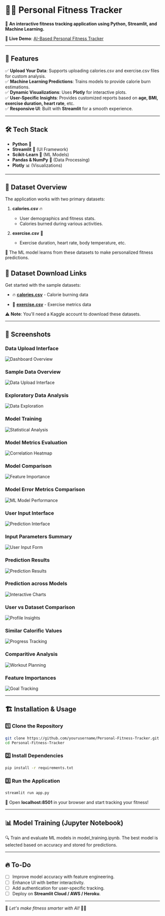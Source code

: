 # 🏋️‍♂️ Personal Fitness Tracker

📌 **An interactive fitness tracking application using Python, Streamlit, and Machine Learning.**

🔗 **Live Demo**: [AI-Based Personal Fitness Tracker](https://ai-based-personal-fitness-tracker-using-python3-ajinkyagy21.streamlit.app/)

---

## 🚀 Features

✅ **Upload Your Data**: Supports uploading calories.csv and exercise.csv files for custom analysis.  
✅ **Machine Learning Predictions**: Trains models to provide calorie burn estimations.  
✅ **Dynamic Visualizations**: Uses **Plotly** for interactive plots.  
✅ **User-Specific Insights**: Provides customized reports based on **age, BMI, exercise duration, heart rate**, etc.  
✅ **Responsive UI**: Built with **Streamlit** for a smooth experience.  

---

## 🛠️ Tech Stack

- **Python** 🐍  
- **Streamlit** 🎨 (UI Framework)  
- **Scikit-Learn** 🤖 (ML Models)  
- **Pandas & NumPy** 🏩 (Data Processing)  
- **Plotly** 📊 (Visualizations)  

---

## 💂 Dataset Overview

The application works with two primary datasets:

1. **calories.csv** 🔥  
   - User demographics and fitness stats.
   - Calories burned during various activities.
     
2. **exercise.csv** 🏃  
   - Exercise duration, heart rate, body temperature, etc.
     
📌 The ML model learns from these datasets to make personalized fitness predictions.

## 💾 Dataset Download Links

Get started with the sample datasets:

- 🔥 **[calories.csv](https://www.kaggle.com/datasets/fmendes/fmendesdat263xdemos?select=calories.csv)** - Calorie burning data
  
- 🏃 **[exercise.csv](https://www.kaggle.com/datasets/fmendes/fmendesdat263xdemos?select=exercise.csv)** - Exercise metrics data

⚠️ **Note**: You'll need a Kaggle account to download these datasets.

---
## 📸 Screenshots

### Data Upload Interface
![Dashboard Overview](https://media-hosting.imagekit.io//c2e84ae5d30a4863/img_1.png?Expires=1837290308&Key-Pair-Id=K2ZIVPTIP2VGHC&Signature=1fTsjVBvBuxrjfYpCr0H4-OUE-CiCFBByZFUFtzRqYTE3LftCB7k0gzwwwKVOuSCHYTb4-1YUIz049ZLmYzi5ye50s3sm8odU3X0sKs~9jStPDcS8ijcBHgrntGkpM0slcuuGAWiXNfwYUrGwZEKvpWxazRUY6vaJJr5rREpdBeK1E5ZUpp6nAkZVCjri5uVNkbITLwNfuFqqGhnBIJhokYmx9Ju1IAxS5mseLev6nnThPVcCUI~D9JLSFKwFOEBOmxn47~DPCfCjtvx7kKQf5nXDWXkMV0CLxKS8wet-LWZLGVzqxKgqecyM9LbGBRikj7EcwS40wtoLvwkJQVWUw__)

### Sample Data Overview
![Data Upload Interface](https://media-hosting.imagekit.io//34c47966104f44ec/img_2.png?Expires=1837290308&Key-Pair-Id=K2ZIVPTIP2VGHC&Signature=SDe-6Oik9368d3GIkmsWVKoUjXg0VH-8O3gOTgjXiyc1uhEOZbDaEAptQQArJKD4ixAwQIQs7TDAVo-kVp~6V-yh7qBp~-ceUT1ysIGH3Orz48dvGHmS41IZ3eAwgbFlUf4-Vr781GDli32PrcVNuxgzM~wOIBU9V7rcYuYakxYzObj2Ib-b6FFWXS4EUtwE5W1ijolB~i~7lluIbjggRgpeUTRILyoFKW9MxGW2VF0rPwpVepeQljdAoh7~A44Z5zmwDikN-UXJT4iri9hTEJy3KiIt0D~HDSsD1KzzCOqWNSdeed1KiQRiFvRM3zoEJ071uFGxyMlVEPPdTTG-xw__)

### Exploratory Data Analysis
![Data Exploration](https://media-hosting.imagekit.io//4b1d9842a70d4169/img_3.png?Expires=1837290308&Key-Pair-Id=K2ZIVPTIP2VGHC&Signature=mDOF46cPOtblpyMKCJos5XE~iUTXD2XbDexW8Zf1xZyL4VPrvJQENQ3mMF6H~LBHZJc-ngaNAxFPlwp8a8UfcoVN7Su5GFLyDGrXOM-XNsSuIbtUMQ3NmgPLbCfsLaRumRq3OFqAvOlO~sKvC9yzfbt52peISdftQ0UnvHfFbzSof7pbGG4IvMNeVICN3rK4LykzlUTBTIXdCJvtCN4UAeTUhvG-eAty1ytaLhZe8hfN8c0j5bCPG0~dRtnHt4eM1OqmbIKoAPAT5nvFFZ8PQi6KgtAfqZAozVCYKoCdNDgW7HhVPmLCM8zXcM4fAKsKQa89m9125bGyXSeScuJk6Q__)

### Model Training
![Statistical Analysis](https://media-hosting.imagekit.io//da9d8c7958364f66/img_4.png?Expires=1837290308&Key-Pair-Id=K2ZIVPTIP2VGHC&Signature=bfLzBzt~HPdYHgThRWbKn14nt4550ppvNyS8W6p-kXBzyI1cjByXSIsmFisdSrTmDdQDZyst7-cGBGGf1gQBecDVAfU3CAe8Sdyh6NBV8~xEh09P-BipJTEb1ZepUxk64WdO2uWVvWMbJqyMmVg5JZgQ9-IsLVsda105hCl37k9bhfkTJIUBgAHZf7FlKe8FOK1RjtAmr2Prg0UCEcFfi~5mbcLK-IfYYauGlyZmpywwxWl2~nrnnNnvt77WS1OwmpG2Mny63L6vXDclrSyoEsmTMS-Z8yc8I4s3EWbfyW2C~Y7Enk6mzxFnjCO~HJcUAOcTArTytVVnPXMVc1M7eg__)

### Model Metrics Evaluation
![Correlation Heatmap](https://media-hosting.imagekit.io//f97b4ef5989e4eed/img_5.png?Expires=1837290308&Key-Pair-Id=K2ZIVPTIP2VGHC&Signature=iqB4EJ7izjufYDew13GWDrLCSAFpZcFSI4z9L8s6iIcKT5DnSnI7N0cTsT0n8NIunnEthka9Ktso~Ly9yXV-nlgLWsm-u0QtbKeoJ7x0swr5Ot4rOcDsHIEOUFP~iDtxqZqs7xbbR3H-pAy3w0bNmeXuk5yeu3PXHuYxq6QYJGj6KZdyh3ZreR0ZVZSZrTO08I14bpfwkw97mLkl3PjysKREUrhWYq5-iPreYLtwB67rj21SGK4tbcFF8LTwi2~NJtEfX1WOAceeJ48YwWKPl-WtoMRuCYJzChrketQLSUdu7lDcNFwxZ3EG83mfiuDDAj4HimRC05y-nAIhpecLdQ__)

### Model Comparison
![Feature Importance](https://media-hosting.imagekit.io//695675ba1ec44732/img_6.png?Expires=1837290308&Key-Pair-Id=K2ZIVPTIP2VGHC&Signature=GlXJZT0xOtN8A5Svw6QWh0WcK2u5c5-N-zpIZjyJs7nzYFqkh58bfUt3EztB31QJ9iGfDm2677dAWSU-03Yu1WKJ6KChITIt0LYMGv8FVE7jyUZrR6TVjUg4HYPqw7rijzZeTcbziFgc0ggtVcOb~bF7pyfRsBbHwVMapW2Sj71oSGIX6Awutm9mUTkKl449GAq5u1ngDiV7T9fcE45LhbqetGyKcgiHF7UIPOKTaudNCNcbdTqeWC14rAI1bjYxRZJodeweB98qDR-hoDwrBC-e1fmoOkS2znbicC16UwRyc~O9IM32Whu2ZrqKGupuYhiTBvAdFs8oGE4xTFEpyA__)

### Model Error Metrics Comparison
![ML Model Performance](https://media-hosting.imagekit.io//4495c4ae01d743d5/img_7.png?Expires=1837290308&Key-Pair-Id=K2ZIVPTIP2VGHC&Signature=laDawiYEMBD-I-yyCvR3O0LzJnBaRYupseFFVrnFUlXRYRb9R9ZSYaSASwEYdJHTtRV76~sKv3IYYEwdDJFSWMdQ~9w8ZQdtSKkSuJQRohhDRBf-114TlpbvgSGt0g1dmrPuCzODllSrKjn3I8v1-LBYDXOBkn6pNauEeOGBoprlur-3R2XehJEqhutN6QyGiw7Rr9FwGsmQoEdaaBy2p~oCN6J5f2TzzLmQcxmK0kbOLZ~iAP7lTN-gxHkxY7Ru0aLcxcQGfcir05CJh-j3k6eyJLTRuHc0e8ysQUH0-HTLcqszQBFWvwFXOJtXbAoHR6kAVzit84e4El27HA1AiA__)

### User Input Interface
![Prediction Interface](https://media-hosting.imagekit.io//16d542abc44e4514/img_8.png?Expires=1837290308&Key-Pair-Id=K2ZIVPTIP2VGHC&Signature=C-6bDoVIo~zl-mXAb~0Td1UaRZF5Pr8C~n4yrumXig5TnAoPNlMErUu8kuCQl7PhUQ1Ut-LvN-KdPpvTGCHTSSR4P68u0vmKXhhoJnavFpzUb-b9KPq8NaEJjHRPS42lqAccQaWoO-hZdOATB4obWvlyAc9P-mMO9Zzqv5nd4zLClxp~GdWSo4Skm4jmWuq59rv0ulBClD7FT5IbZ~5g57o8Y87M~rE57USF~RyuTAPo2by5oFLSIHUJkz8thWsQtVX7bhlsYqyTI8qecSIU5Z112obnZAh1HyDl0e5LlqkacTW9IIexuq5sXRjRW6BktXeCzI9UvItLmSEYQlktFQ__)

### Input Parameters Summary
![User Input Form](https://media-hosting.imagekit.io//5b69d8790c71436f/img_9.png?Expires=1837290308&Key-Pair-Id=K2ZIVPTIP2VGHC&Signature=cAxq5oMhduR8zYGT23p~yBgIazleJH7MNgWfvkG7rLwLCmreu65ccI4JFzwq~mD0yDpQ00M76sUw~T4EPJTeHxLEaliUrMhBbNzorPeQdKD0tGs7RwwCGzTNAAOK9TXf7zjPyNFTpqC7wt-t4-iEaM72fFtdbUJcZ2cGXDRBHlu9CRXjLeZSegzpgszY22Y7eFDBz4SXL2JlmvOBg3bKujqQHuBJYR8NX-RbafBv7-4TLxe6Mbx73k1~O1dkf9Bvztael6U6HtlarqTDyL0vpB5wi6dcJeGkwmEXZtJaF7VXxhZSkdlMkCEQl0YB9buNNZdoCSvuk-5TfIEKw1Zp9A__)

### Prediction Results
![Prediction Results](https://media-hosting.imagekit.io//8f3dfa56c94b4cbc/img_10.png?Expires=1837290308&Key-Pair-Id=K2ZIVPTIP2VGHC&Signature=CTe3ijEKq~iAC2rPWxLg0y78PgsqxvxhYzVPklVE8RVs8lR7-CHSoJLiqTr9g19Ln3te7xlWYIPuiU42JpbKUAZUsMJi884k8PLEqS0GBvz~cqqNE2ildlmhNcl6b6QYhj-PFtufGpm5Hx9hrOJeccxNCOfp7DHqkafyeyZ2GVbqh8mT8AL7mbVkc7POw36W2VaQqfsVhiLbG5270n18tV4UKJIhicbFxhWXof6-MkClVnoYLL4pkhMlPDbfG7kLMdiqLOrcPC-JfOmTQLiv6akdwdrg1GOsa4CiiJ52SfbpKto9OB5CKYyckyDo4Q2~IXMuWQh7gKp1yB14GPA8Bg__)

### Prediction across Models
![Interactive Charts](https://media-hosting.imagekit.io//044b72cbe84548cc/img_11.png?Expires=1837290308&Key-Pair-Id=K2ZIVPTIP2VGHC&Signature=RA5Ber9WUmqhW1jO6YklusgsIpOU8tFCfsf3GSmhCo-pLUHbs9MQZeDViCUVWRFHjRhxoR7iNp~7tr5y94Pv9apihZ9uG1RpET8Qv9l~TVzU-jqSk3RpNrNsSOv56wySwndp7pHUKpe~N-ll6fs1zMcrgzyN5qtaBhUFi9sjHukuiTH-BywGPc0cnnKdTvEMJmhngg1FiMlzGFh7DYegngt8SLEmD2kLACtdQq~r1gYUgLybElAqbR79WcP5DNTydQwvaDv9NAydVkfx0-QL--pnSm0ZCXlHIsjbVSH6XO0PeuiiD8X8mD1QeIheIfu1MQpT6i7ynzcfbMdIo5X-8A__)

### User vs Dataset Comparison
![Profile Insights](https://media-hosting.imagekit.io//d0c0668746834576/img_12.png?Expires=1837290308&Key-Pair-Id=K2ZIVPTIP2VGHC&Signature=FqcyHAs5r-dVjff04lNAerV6MZ82d1k0Zz4icFMx1SlRBcgm2aUKC~3~2y~itlbeg19eMhoR7X2Gxe15HqAjA4W6vWtalRLpPwlxOqF2gG~dPrwZ2OuIs1RZV6d~Vc72NR8zsdaiSCGAYbSL3jDCaeru-bXExqEykFZK-lSDobDzvfrorObB33~T8su1--9a1o3yjtP7TckBpcCBL7SVzqBgTeZTeO-2wCnKxFKTk6TdH-0vaUENlSxxa4q9FhUzQXhL~NKiIvCVcSlyv0~u5q~v412jKJcI1WnJy8cwb45J~ZYOwI06lM8SWJcxfxBlxrXyteJxG0c7bCpyKmEmfA__)

### Similar Calorific Values
![Progress Tracking](https://media-hosting.imagekit.io//e9ae7c7b2d784f85/img_13.png?Expires=1837290308&Key-Pair-Id=K2ZIVPTIP2VGHC&Signature=MX~j6HSyLICbPdljLVPK1h9Q8ielT6j9k3mMyXBroLN0CM~cRw3GREv6FojoLhIWnNiPJ6ytylmhaU~YSkkiXIb-qWKPJxeujSoviqY4XtqfB1dXzFyHUxUPG5g88E9Q~Qe8Rk7Ivq5GkTvl~iTI6i7DRzGNJ31tewKPTwHX6OqjdQ2Hv0iEGgsVMcDfVKsg9patSYGYpm~J~yjOkGzbC6vP-VNtela6KRB4cI0j2WKLtVwk~dr8pZprElI~Qox4CpSOP8klFzHDEYWx-qtrGQEElMT8s5MwNZktJDYBfrCC9-7Vw5ZSHhhlA0dsS3EuqJFvwfUlhSzoQV2hHA3FYQ__)

### Comparitive Analysis
![Workout Planning](https://media-hosting.imagekit.io//573aef4269d74310/img_14.png?Expires=1837290308&Key-Pair-Id=K2ZIVPTIP2VGHC&Signature=JBgIp~lLF9GXJaA44dXUto6bHlO3S8DJJigDpN7qLq7HAHfUscAuOpBq6bv9rmmuSdhbND-TAUbA5n2m9Pt04B~4k3E2Iinj1IoXB2zeHDGinWSwe-gAbioy5-JuKJJObuJDBQgPc5eCryBFGu4X5sP9zX5J78URga8ZggrAhmf~uDTA~73EREhtkXT7oSWjdGVaVIEGARznxbcx6ni~ZuSIlxlQL3jkzXgjZJw4nnaVRMzbmO0VrUlqFq~nWVObYASMo8Ze~Oyxg7Fcc2Id7BnrMCRNh5SJXPT9MNwicErGPLzzCtoAIRsf6FUbvF4y4zeILey96xXKdrqjaB4U-Q__)

### Feature Importances
![Goal Tracking](https://media-hosting.imagekit.io//815e248efe914816/img_15.png?Expires=1837290308&Key-Pair-Id=K2ZIVPTIP2VGHC&Signature=c~MDIj71nI40uoN3wxUm8OJfYnfOGy3cTe2MX-YvULPFNMAR8~Kd8r3yq7WPiraKTrPbG1-MGcCfNMWcXH03-27Yffo-Q~b15D1EdyOQkw1FP9CO-lwGeBjSzyDKnuG6PWTD5F1SdLRZ3zmf~26WTIBgMfK~BB5MPrwHVkB2-CqlG-V5lLbCCjAV5UX7I7njdgBIBnDvosFajLIWw7csT1Zz6MauZbr-KkIMpCl5hED8fODXRUuXuDRTShIoBhtXVlHpdCK3fAFepp3dtbpO~ImJxZ-18CEJuVQohfNLoSBQceRa7IEbU10kea8U618xmaAf0erwaYLWPpyH4R-l4A__)

---

## 🏗️ Installation & Usage

### 1️⃣ Clone the Repository
```bash
git clone https://github.com/yourusername/Personal-Fitness-Tracker.git
cd Personal-Fitness-Tracker
```

### 2️⃣ Install Dependencies
```bash
pip install -r requirements.txt
```

### 3️⃣ Run the Application
```bash
streamlit run app.py
```

🚀 Open **localhost:8501** in your browser and start tracking your fitness!  

---

## 📊 Model Training (Jupyter Notebook)

🔍 Train and evaluate ML models in model_training.ipynb. The best model is selected based on accuracy and stored for predictions.

---

## 🔥 To-Do

- [ ] Improve model accuracy with feature engineering.
- [ ] Enhance UI with better interactivity.
- [ ] Add authentication for user-specific tracking.
- [ ] Deploy on **Streamlit Cloud / AWS / Heroku**.

---

🚀 *Let's make fitness smarter with AI!* 🏋️‍♂️
